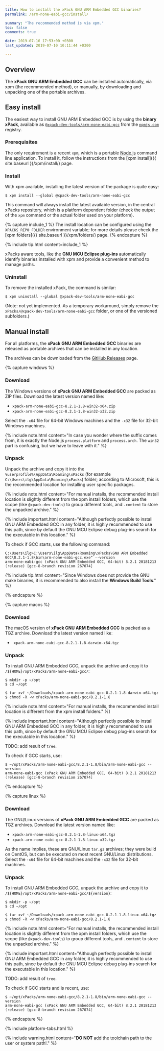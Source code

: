 ```yaml
---
title: How to install the xPack GNU ARM Embedded GCC binaries?
permalink: /arm-none-eabi-gcc/install/

summary: "The recommended method is via xpm."
toc: false
comments: true

date: 2019-07-10 17:53:00 +0300
last_updated: 2019-07-10 10:11:44 +0300

---
```


## Overview

The **xPack GNU ARM Embedded GCC** can be installed automatically, via xpm (the
recommended method), or manually, by downloading and unpacking one of the 
portable archives.

## Easy install 

The easiest way to install GNU ARM Embedded GCC is by using the 
**binary xPack**, available as 
[`@xpack-dev-tools/arm-none-eabi-gcc`](https://www.npmjs.com/package/@xpack-dev-tools/arm-none-eabi-gcc)
from the [`npmjs.com`](https://www.npmjs.com) registry.

### Prerequisites

The only requirement is a recent 
`xpm`, which is a portable 
[Node.js](https://nodejs.org) command line application. To install it,
follow the instructions from the 
[xpm install]({{ site.baseurl }}/xpm/install/) page.

### Install

With xpm available, installing 
the latest version of the package is quite easy:

```console
$ xpm install --global @xpack-dev-tools/arm-none-eabi-gcc
```

This command will always install the latest available version, 
in the central xPacks repository, which is a platform dependent folder 
(check the output of the `xpm` command or the actual folder used on 
your platform).

{% capture include_1 %}
The install location can be configured using the 
`XPACKS_REPO_FOLDER` environment variable; for more details please check the 
[xpm folders]({{ site.baseurl }}/xpm/folders/) page.
{% endcapture %}

{% include tip.html content=include_1 %}

xPacks aware tools, like the **GNU MCU Eclipse plug-ins** automatically 
identify binaries installed with
xpm and provide a convenient method to manage paths.

### Uninstall

To remove the installed xPack, the command is similar:

```console
$ xpm uninstall --global @xpack-dev-tools/arm-none-eabi-gcc
```

(Note: not yet implemented. As a temporary workaround, simply remove the 
`xPacks/@xpack-dev-tools/arm-none-eabi-gcc` folder, or one of the versioned 
subfolders.)

## Manual install

For all platforms, the **xPack GNU ARM Embedded GCC** binaries are 
released as portable 
archives that can be installed in any location.

The archives can be downloaded from the
[GitHub Releases](https://github.com/xpack-dev-tools/arm-none-eabi-gcc-xpack/releases/) page.

{% capture windows %}
### Download

The Windows versions of **xPack GNU ARM Embedded GCC** are packed as ZIP files. 
Download the latest version named like:

- `xpack-arm-none-eabi-gcc-8.2.1-1.8-win32-x64.zip`
- `xpack-arm-none-eabi-gcc-8.2.1-1.8-win32-x32.zip`

Select the `-x64` file for 64-bit Windows machines and the `-x32` file 
for 32-bit Windows machines.

{% include note.html content="In case you wonder where the suffix comes 
from, it is exactly the Node.js `process.platform` and `process.arch`.
The `win32` part is confusing, but we have to leave with it." %}

### Unpack

Unpack the archive and copy it into the `%userprofile%\AppData\Roaming\xPacks` 
(for example `C:\Users\ilg\AppData\Roaming\xPacks`) folder; according 
to Microsoft, this is the recommended location for installing user specific 
packages.

{% include note.html content="For manual installs, the recommended 
install location is slightly different from the xpm install folders,
which use the scope (like `@xpack-dev-tools`) to group different tools,
and `.content` to store the unpacked archive." %}

{% include important.html content="Although perfectly possible to 
install GNU ARM Embedded GCC in any folder, it is highly recommended 
to use this path, since by default the GNU MCU Eclipse debug plug-ins search 
for the executable in this location." %}

To check if GCC starts, use the following command:

```
C:\Users\ilg>C:\Users\ilg\AppData\Roaming\xPacks\GNU ARM Embedded GCC\8.2.1-1.8\bin\arm-none-eabi-gcc.exe" --version
arm-none-eabi-gcc (xPack GNU ARM Embedded GCC, 64-bit) 8.2.1 20181213 (release) [gcc-8-branch revision 267074]
```

{% include tip.html content="Since Windows does not provide the GNU make
binaries, it is recommended to also install the **Windows Build Tools**." %}

{% endcapture %}

{% capture macos %}
### Download

The macOS version of **xPack GNU ARM Embedded GCC** is packed as a TGZ archive. 
Download the latest version named like:

-  `xpack-arm-none-eabi-gcc-8.2.1-1.8-darwin-x64.tgz`

### Unpack

To install GNU ARM Embedded GCC, unpack the archive and copy it to 
`/${HOME}/opt/xPacks/arm-none-eabi-gcc/`:

```console
$ mkdir -p ~/opt
$ cd ~/opt

$ tar xvf ~/Downloads/xpack-arm-none-eabi-gcc-8.2.1-1.8-darwin-x64.tgz
$ chmod -R -w xPacks/arm-none-eabi-gcc/8.2.1-1.8
```

{% include note.html content="For manual installs, the recommended 
install location is different from the xpm install folders." %}

{% include important.html content="Although perfectly possible to 
install GNU ARM Embedded GCC in any folder, it is highly recommended 
to use this path, since by default the GNU MCU Eclipse debug plug-ins search 
for the executable in this location." %}

TODO: add result of `tree`.

To check if GCC starts, use:

```console
$ ~/opt/xPacks/arm-none-eabi-gcc/8.2.1-1.8/bin/arm-none-eabi-gcc --version
arm-none-eabi-gcc (xPack GNU ARM Embedded GCC, 64-bit) 8.2.1 20181213 (release) [gcc-8-branch revision 267074]
```

{% endcapture %}

{% capture linux %}
### Download

The GNU/Linux versions of **xPack GNU ARM Embedded GCC** are packed as 
TGZ archives. Download the latest version named like:

- `xpack-arm-none-eabi-gcc-8.2.1-1.8-linux-x64.tgz`
- `xpack-arm-none-eabi-gcc-8.2.1-1.8-linux-x32.tgz`

As the name implies, these are GNU/Linux `tar.gz` archives; they were build on
CentOS, but can be executed on most recent GNU/Linux distributions. 
Select the `-x64` file for 64-bit machines and the `-x32` file for 32-bit 
machines.

### Unpack

To install GNU ARM Embedded GCC, unpack the archive and copy it to 
`/${HOME}/opt/xPacks/arm-none-eabi-gcc/${version}`:

```console
$ mkdir -p ~/opt
$ cd ~/opt

$ tar xvf ~/Downloads/xpack-arm-none-eabi-gcc-8.2.1-1.8-linux-x64.tgz
$ chmod -R -w xPacks/arm-none-eabi-gcc/8.2.1-1.8
```

{% include note.html content="For manual installs, the recommended 
install location is slightly different from the xpm install folders,
which use the scope (like `@xpack-dev-tools`) to group different tools,
and `.content` to store the unpacked archive." %}

{% include important.html content="Although perfectly possible to 
install GNU ARM Embedded GCC in any folder, it is highly recommended 
to use this path, since by default the GNU MCU Eclipse debug plug-ins search 
for the executable in this location." %}

TODO: add result of `tree`.

To check if GCC starts and is recent, use:

```console
$ ~/opt/xPacks/arm-none-eabi-gcc/8.2.1-1.8/bin/arm-none-eabi-gcc --version
arm-none-eabi-gcc (xPack GNU ARM Embedded GCC, 64-bit) 8.2.1 20181213 (release) [gcc-8-branch revision 267074]
```

{% endcapture %}

{% include platform-tabs.html %}

{% include warning.html content="**DO NOT** add the toolchain path to 
the user or system path!." %}